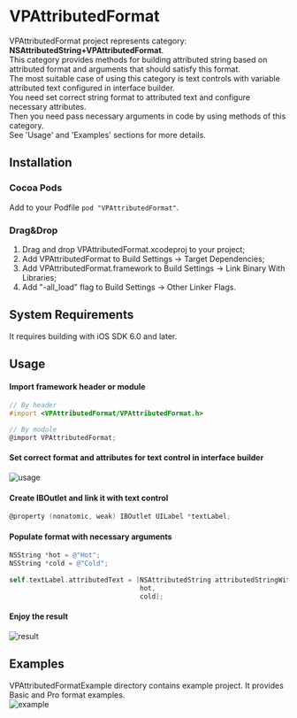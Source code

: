 # VPAttributedFormat
VPAttributedFormat project represents category: **NSAttributedString+VPAttributedFormat**.  
This category provides methods for building attributed string based on attributed format and arguments that should satisfy this format.  
The most suitable case of using this category is text controls with variable attributed text configured in interface builder.  
You need set correct string format to attributed text and configure necessary attributes.  
Then you need pass necessary arguments in code by using methods of this category.  
See 'Usage' and 'Examples' sections for more details.

## Installation
### Cocoa Pods
Add to your Podfile ```pod "VPAttributedFormat"```.
### Drag&Drop
1. Drag and drop VPAttributedFormat.xcodeproj to your project;
2. Add VPAttributedFormat to Build Settings -> Target Dependencies;
3. Add VPAttributedFormat.framework to Build Settings -> Link Binary With Libraries;
4. Add "-all_load" flag to Build Settings -> Other Linker Flags.

## System Requirements
It requires building with iOS SDK 6.0 and later.

## Usage
#### Import framework header or module
```objective-c
// By header
#import <VPAttributedFormat/VPAttributedFormat.h>
```
```objective-c
// By module
@import VPAttributedFormat;
```
#### Set correct format and attributes for text control in interface builder
![usage](https://cloud.githubusercontent.com/assets/7302163/8710224/d34da150-2b0d-11e5-9714-9d8f57873283.png)
#### Create IBOutlet and link it with text control
```objective-c
@property (nonatomic, weak) IBOutlet UILabel *textLabel;
```
#### Populate format with necessary arguments
```objective-c
NSString *hot = @"Hot";
NSString *cold = @"Cold";
  
self.textLabel.attributedText = [NSAttributedString attributedStringWithAttributedFormat:self.textLabel.attributedText,
                                 hot,
                                 cold];
```
#### Enjoy the result
![result](https://cloud.githubusercontent.com/assets/7302163/8710248/f9da5598-2b0d-11e5-9800-92b422ef15fb.png)

## Examples
VPAttributedFormatExample directory contains example project. It provides Basic and Pro format examples.  
![example](https://cloud.githubusercontent.com/assets/7302163/8709672/b0560006-2b09-11e5-9a42-505bd420e804.png)
